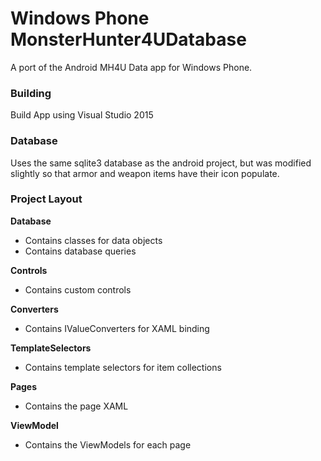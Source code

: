 Windows Phone MonsterHunter4UDatabase
=====================================

A port of the Android MH4U Data app for Windows Phone.

### Building

Build App using Visual Studio 2015

### Database

Uses the same sqlite3 database as the android project, but was modified slightly so that armor and weapon items have their icon populate.

### Project Layout

**Database**
  - Contains classes for data objects
  - Contains database queries

**Controls**
  - Contains custom controls

**Converters**
  - Contains IValueConverters for XAML binding

**TemplateSelectors**
  - Contains template selectors for item collections

**Pages**
  - Contains the page XAML

**ViewModel**
  - Contains the ViewModels for each page
